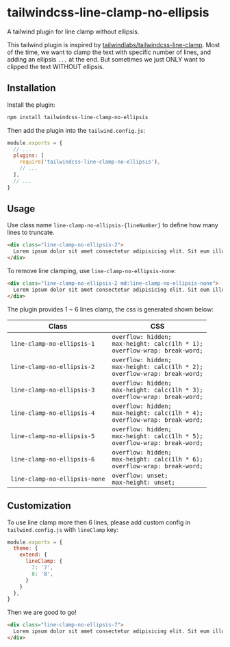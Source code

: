 # tailwindcss-line-clamp-no-ellipsis

A tailwind plugin for line clamp without ellipsis.

This tailwind plugin is inspired by [tailwindlabs/tailwindcss-line-clamp](https://github.com/tailwindlabs/tailwindcss-line-clamp/tree/master). Most of the time, we want to clamp the text with specific number of lines, and adding an ellipsis `...` at the end. But sometimes we just ONLY want to clipped the text WITHOUT ellipsis.

## Installation

Install the plugin:

```sh
npm install tailwindcss-line-clamp-no-ellipsis
```

Then add the plugin into the `tailwind.config.js`:

```js
module.exports = {
  // ...
  plugins: [
    require('tailwindcss-line-clamp-no-ellipsis'),
    // ...
  ],
  // ...
}
```

## Usage

Use class name `line-clamp-no-ellipsis-{lineNumber}` to define how many lines to truncate.

```html
<div class="line-clamp-no-ellipsis-2">
  Lorem ipsum dolor sit amet consectetur adipisicing elit. Sit eum illum modi nobis nisi similique quasi obcaecati, ipsa eos quaerat.
</div>
```

To remove line clamping, use `line-clamp-no-ellipsis-none`:

```html
<div class="line-clamp-no-ellipsis-2 md:line-clamp-no-ellipsis-none">
  Lorem ipsum dolor sit amet consectetur adipisicing elit. Sit eum illum modi nobis nisi similique quasi obcaecati, ipsa eos quaerat.
</div>
```

The plugin provides 1 ~ 6 lines clamp, the css is generated shown below:

| Class                         | CSS                                                                                     |
| ----------------------------- | --------------------------------------------------------------------------------------- |
| `line-clamp-no-ellipsis-1`    | `overflow: hidden;` <br> `max-height: calc(1lh * 1);` <br> `overflow-wrap: break-word;` |
| `line-clamp-no-ellipsis-2`    | `overflow: hidden;` <br> `max-height: calc(1lh * 2);` <br> `overflow-wrap: break-word;` |
| `line-clamp-no-ellipsis-3`    | `overflow: hidden;` <br> `max-height: calc(1lh * 3);` <br> `overflow-wrap: break-word;` |
| `line-clamp-no-ellipsis-4`    | `overflow: hidden;` <br> `max-height: calc(1lh * 4);` <br> `overflow-wrap: break-word;` |
| `line-clamp-no-ellipsis-5`    | `overflow: hidden;` <br> `max-height: calc(1lh * 5);` <br> `overflow-wrap: break-word;` |
| `line-clamp-no-ellipsis-6`    | `overflow: hidden;` <br> `max-height: calc(1lh * 6);` <br> `overflow-wrap: break-word;` |
| `line-clamp-no-ellipsis-none` | `overflow: unset;` <br> `max-height: unset;`                                            |

## Customization

To use line clamp more then 6 lines, please add custom config in `tailwind.config.js` with `lineClamp` key:

```js
module.exports = {
  theme: {
    extend: {
      lineClamp: {
        7: '7',
        8: '8',
      }
    }
  },
}
```

Then we are good to go!

```html
<div class="line-clamp-no-ellipsis-7">
  Lorem ipsum dolor sit amet consectetur adipisicing elit. Sit eum illum modi nobis nisi similique quasi obcaecati, ipsa eos quaerat.
</div>
```
